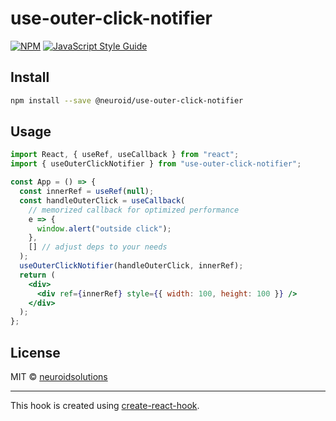 # use-outer-click-notifier

>

[![NPM](https://img.shields.io/npm/v/use-outer-click-notifier.svg)](https://www.npmjs.com/package/@neuroid/use-outer-click-notifier) [![JavaScript Style Guide](https://img.shields.io/badge/code_style-standard-brightgreen.svg)](https://standardjs.com)

## Install

```bash
npm install --save @neuroid/use-outer-click-notifier
```

## Usage

```jsx
import React, { useRef, useCallback } from "react";
import { useOuterClickNotifier } from "use-outer-click-notifier";

const App = () => {
  const innerRef = useRef(null);
  const handleOuterClick = useCallback(
    // memorized callback for optimized performance
    e => {
      window.alert("outside click");
    },
    [] // adjust deps to your needs
  );
  useOuterClickNotifier(handleOuterClick, innerRef);
  return (
    <div>
      <div ref={innerRef} style={{ width: 100, height: 100 }} />
    </div>
  );
};
```

## License

MIT © [neuroidsolutions](https://github.com/neuroidsolutions)

---

This hook is created using [create-react-hook](https://github.com/hermanya/create-react-hook).
